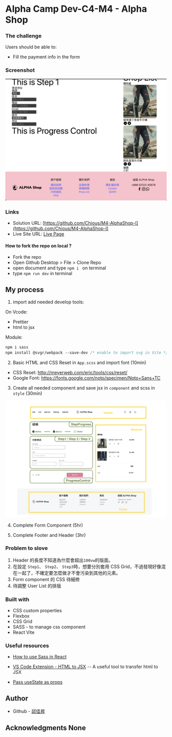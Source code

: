 # Alpha Camp Dev-C4-M4 - Alpha Shop

### The challenge

Users should be able to:

- Fill the payment info in the form

### Screenshot

![](./screenshot.png)

### Links

- Solution URL: [https://github.com/Chious/M4-AlphaShop-I](https://github.com/Chious/M4-AlphaShop-I)
- Live Site URL: [Live Page](https://your-live-site-url.com)

#### How to fork the repo on local ?

- Fork the repo
- Open Github Desktop > File > Clone Repo
- open document and type `npm i ` on terminal
- type `npm run dev` in terminal

## My process

1. import add needed develop tools:

On Vcode:

- Prettier
- html to jsx

Module:

```scss
npm i sass
npm install @svgr/webpack --save-dev /* enable to import svg in Vite */
```

2. Basic HTML and CSS Reset in `App.scss` and import font (10min)

- CSS Reset: http://meyerweb.com/eric/tools/css/reset/
- Google Font: https://fonts.google.com/noto/specimen/Noto+Sans+TC

3. Create all needed component and save jsx in `component` and scss in `style` (30min)

![](./screenshot2.png)

4. Complete Form Component (5hr)

5. Complete Footer and Header (3hr)

### Problem to slove

1. Header 的長度不知道為什麼會超出`100vw`的版面。
2. 在設定 `Step1`、 `Step2`、 `Step3`時，想要分別套用 CSS Grid，不過發現好像混在一起了，不確定要怎麼做才不會污染到其他的元素。
3. Form component 的 CSS 待細修
4. 待調整 User List 的排版

### Built with

- CSS custom properties
- Flexbox
- CSS Grid
- SASS - to manage css component
- React Vite

### Useful resources

- [How to use Sass in React](https://www.youtube.com/watch?v=9F8bzIlgJ4g)
- [VS Code Extension - HTML to JSX](https://marketplace.visualstudio.com/items?itemName=riazxrazor.html-to-jsx) -- A useful tool to transfer html to JSX

- [Pass useState as props](https://blog.logrocket.com/noobs-guide-to-usestate/#:~:text=Passing%20useState%20as%20props%20in,in%20all%20of%20your%20components.&text=This%20is%20a%20bad%20practice,never%20use%20useState%20like%20this.)

## Author

- Github - [邱佳昇](https://github.com/Chious)

## Acknowledgments None
